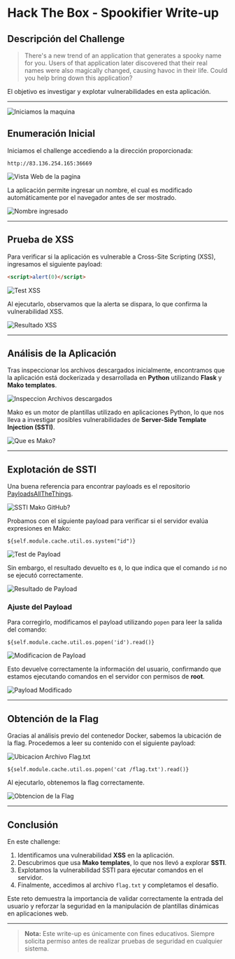 # Hack The Box - Spookifier Write-up

## Descripción del Challenge

> There's a new trend of an application that generates a spooky name for you. Users of that application later discovered that their real names were also magically changed, causing havoc in their life. Could you help bring down this application?

El objetivo es investigar y explotar vulnerabilidades en esta aplicación.

---

![Iniciamos la maquina](Imagenes/1-Reconocimiento.jpg)

## Enumeración Inicial

Iniciamos el challenge accediendo a la dirección proporcionada:

```
http://83.136.254.165:36669
```
![Vista Web de la pagina](Imagenes/2-Reconocimiento.jpg)

La aplicación permite ingresar un nombre, el cual es modificado automáticamente por el navegador antes de ser mostrado.

![Nombre ingresado](Imagenes/3-Test%20Funcionalidad.jpg)

---

## Prueba de XSS

Para verificar si la aplicación es vulnerable a Cross-Site Scripting (XSS), ingresamos el siguiente payload:

```html
<script>alert(0)</script>
```

![Test XSS](Imagenes/4-Test%20XSS.jpg)

Al ejecutarlo, observamos que la alerta se dispara, lo que confirma la vulnerabilidad XSS.

![Resultado XSS](Imagenes/5-Resultado%20XSS.jpg)

---

## Análisis de la Aplicación

Tras inspeccionar los archivos descargados inicialmente, encontramos que la aplicación está dockerizada y desarrollada en **Python** utilizando **Flask** y **Mako templates**.

![Inspeccion Archivos descargados](Imagenes/6-Inspeccion%20Archivos%20Descargados.jpg)

Mako es un motor de plantillas utilizado en aplicaciones Python, lo que nos lleva a investigar posibles vulnerabilidades de **Server-Side Template Injection (SSTI)**.

![Que es Mako?](Imagenes/7-Que%20es%20Mako.jpg)

---

## Explotación de SSTI

Una buena referencia para encontrar payloads es el repositorio [PayloadsAllTheThings](https://github.com/swisskyrepo/PayloadsAllTheThings).

![SSTI Mako GitHub?](Imagenes/8-SSTI%20Mako.jpg)

Probamos con el siguiente payload para verificar si el servidor evalúa expresiones en Mako:

```mako
${self.module.cache.util.os.system("id")}
```

![Test de Payload](Imagenes/9-Test%20Funcionalidad%20Payload.jpg)

Sin embargo, el resultado devuelto es `0`, lo que indica que el comando `id` no se ejecutó correctamente.

![Resultado de Payload](Imagenes/10-Resultado%201er%20Payload.jpg)

### Ajuste del Payload

Para corregirlo, modificamos el payload utilizando `popen` para leer la salida del comando:

```mako
${self.module.cache.util.os.popen('id').read()}
```

![Modificacion de Payload](Imagenes/11-Modificacion%20Payload.jpg)

Esto devuelve correctamente la información del usuario, confirmando que estamos ejecutando comandos en el servidor con permisos de **root**.

![Payload Modificado](Imagenes/12-Test%20Payload%20Modificado.jpg)

---

## Obtención de la Flag

Gracias al análisis previo del contenedor Docker, sabemos la ubicación de la flag. Procedemos a leer su contenido con el siguiente payload:

![Ubicacion Archivo Flag.txt](Imagenes/13-Ubicacion%20Archivo%20Flag.jpg)

```mako
${self.module.cache.util.os.popen('cat /flag.txt').read()}
```

Al ejecutarlo, obtenemos la flag correctamente.

![Obtencion de la Flag](Imagenes/14-Visualizacion%20Archivo%20Flag.jpg)

---

## Conclusión

En este challenge:

1. Identificamos una vulnerabilidad **XSS** en la aplicación.
2. Descubrimos que usa **Mako templates**, lo que nos llevó a explorar **SSTI**.
3. Explotamos la vulnerabilidad SSTI para ejecutar comandos en el servidor.
4. Finalmente, accedimos al archivo `flag.txt` y completamos el desafío.

Este reto demuestra la importancia de validar correctamente la entrada del usuario y reforzar la seguridad en la manipulación de plantillas dinámicas en aplicaciones web.

---

> **Nota:** Este write-up es únicamente con fines educativos. Siempre solicita permiso antes de realizar pruebas de seguridad en cualquier sistema.
